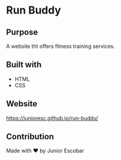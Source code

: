 # Run Buddy

## Purpose
A website tht offers fitness training services.

## Built with
* HTML
* CSS

## Website
https://junioresc.github.io/run-buddy/

## Contribution
Made with ❤️ by Junior Escobar

